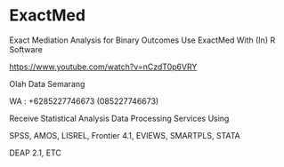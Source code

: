 # ExactMed
Exact Mediation Analysis for Binary Outcomes Use ExactMed With (In) R Software

https://www.youtube.com/watch?v=nCzdT0p6VRY

Olah Data Semarang

WA : +6285227746673 (085227746673)

Receive Statistical Analysis Data Processing Services Using

SPSS, AMOS, LISREL, Frontier 4.1, EVIEWS, SMARTPLS, STATA

DEAP 2.1, ETC
